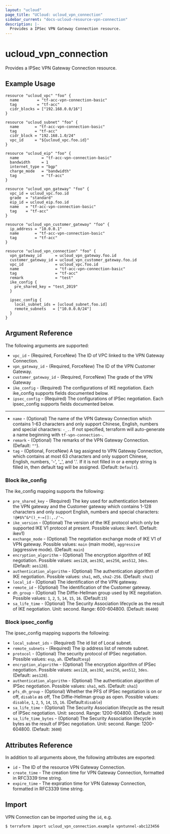 ```yaml
---
layout: "ucloud"
page_title: "UCloud: ucloud_vpn_connection"
sidebar_current: "docs-ucloud-resource-vpn-connection"
description: |-
  Provides a IPSec VPN Gateway Connection resource.
---
```


# ucloud_vpn_connection

Provides a IPSec VPN Gateway Connection resource.

## Example Usage

```hcl
resource "ucloud_vpc" "foo" {
  name        = "tf-acc-vpn-connection-basic"
  tag         = "tf-acc"
  cidr_blocks = ["192.168.0.0/16"]
}

resource "ucloud_subnet" "foo" {
  name       = "tf-acc-vpn-connection-basic"
  tag        = "tf-acc"
  cidr_block = "192.168.1.0/24"
  vpc_id     = "${ucloud_vpc.foo.id}"
}

resource "ucloud_eip" "foo" {
  name          = "tf-acc-vpn-connection-basic"
  bandwidth     = 1
  internet_type = "bgp"
  charge_mode   = "bandwidth"
  tag           = "tf-acc"
}

resource "ucloud_vpn_gateway" "foo" {
  vpc_id = ucloud_vpc.foo.id
  grade  = "standard"
  eip_id = ucloud_eip.foo.id
  name   = "tf-acc-vpn-connection-basic"
  tag    = "tf-acc"
}

resource "ucloud_vpn_customer_gateway" "foo" {
  ip_address = "10.0.0.1"
  name       = "tf-acc-vpn-connection-basic"
  tag        = "tf-acc"
}

resource "ucloud_vpn_connection" "foo" {
  vpn_gateway_id      = ucloud_vpn_gateway.foo.id
  customer_gateway_id = ucloud_vpn_customer_gateway.foo.id
  vpc_id              = ucloud_vpc.foo.id
  name                = "tf-acc-vpn-connection-basic"
  tag                 = "tf-acc"
  remark              = "test"
  ike_config {
    pre_shared_key = "test_2019"
  }

  ipsec_config {
    local_subnet_ids = [ucloud_subnet.foo.id]
    remote_subnets   = ["10.0.0.0/24"]
  }
}
```

## Argument Reference

The following arguments are supported:

* `vpc_id` - (Required, ForceNew) The ID of VPC linked to the VPN Gateway Connection. 
* `vpn_gateway_id` - (Required, ForceNew) The ID of  the VPN Customer Gateway. 
* `customer_gateway_id` - (Required, ForceNew) The grade of the VPN Gateway
* `ike_config` - (Required) The configurations of IKE negotiation. Each ike_config supports fields documented below.
* `ipsec_config` - (Required) The configurations of IPSec negotiation. Each ipsec_config supports fields documented below.

- - -

* `name` - (Optional) The name of the VPN Gateway Connection which contains 1-63 characters and only support Chinese, English, numbers and special characters: `-_.`. If not specified, terraform will auto-generate a name beginning with `tf-vpn-connection-`.
* `remark` - (Optional) The remarks of the VPN Gateway Connection. (Default: `""`).
* `tag` - (Optional, ForceNew) A tag assigned to VPN Gateway Connection, which contains at most 63 characters and only support Chinese, English, numbers, '-', '_', and '.'. If it is not filled in or a empty string is filled in, then default tag will be assigned. (Default: `Default`).

### Block ike_config

The ike_config mapping supports the following:

* `pre_shared_key` - (Required) The key used for authentication between the VPN gateway and the Customer gateway which contains 1-128 characters and only support English, numbers and special characters: `!@#$%^&*()_+-=[]:,./'~`.
* `ike_version` - (Optional) The version of the IKE protocol which only be supported IKE V1 protocol at present. Possible values: ikev1. (Default: ikev1)
* `exchange_mode` - (Optional) The negotiation exchange mode of IKE V1 of VPN gateway. Possible values: `main` (main mode), `aggressive` (aggressive mode). (Default: `main`)
* `encryption_algorithm` - (Optional) The encryption algorithm of IKE negotiation. Possible values: `aes128`, `aes192`, `aes256`, `aes512`, `3des`. (Default: `aes128`).
* `authentication_algorithm` - (Optional) The authentication algorithm of IKE negotiation. Possible values: `sha1`, `md5`, `sha2-256`. (Default: `sha1`)
* `local_id` - (Optional) The identification of the VPN gateway.
* `remote_id` - (Optional) The identification of the Customer gateway.
* `dh_group` - (Optional) The Diffie-Hellman group used by IKE negotiation. Possible values: `1`, `2`, `5`, `14`, `15`, `16`. (Default:`15`)
* `sa_life_time` - (Optional) The Security Association lifecycle as the result of IKE negotiation. Unit: second. Range: 600-604800. (Default: `86400`)


### Block ipsec_config

The ipsec_config mapping supports the following:

* `local_subnet_ids` - (Required) The id list of Local subnet. 
* `remote_subnets` - (Required) The ip address list of remote subnet.
* `protocol` - (Optional) The security protocol of IPSec negotiation. Possible values: `esp`, `ah`. (Default:`esp`)
* `encryption_algorithm` - (Optional) The encryption algorithm of IPSec negotiation. Possible values: `aes128`, `aes192`, `aes256`, `aes512`, `3des`. (Default: `aes128`).
* `authentication_algorithm` - (Optional) The authentication algorithm of IPSec negotiation. Possible values: `sha1`, `md5`. (Default: `sha1`)
* `pfs_dh_group` - (Optional) Whether the PFS of IPSec negotiation is on or off, `disable` as off, The Diffie-Hellman group as open.  Possible values: `disable`, `1`, `2`, `5`, `14`, `15`, `16`. (Default:`disable`)
* `sa_life_time` - (Optional) The Security Association lifecycle as the result of IPSec negotiation. Unit: second. Range: 1200-604800. (Default: `3600`)
* `sa_life_time_bytes` - (Optional) The Security Association lifecycle in bytes as the result of IPSec negotiation. Unit: second. Range: 1200-604800. (Default: `3600`)

## Attributes Reference

In addition to all arguments above, the following attributes are exported:

* `id` - The ID of the resource VPN Gateway Connection.
* `create_time` - The creation time for VPN Gateway Connection, formatted in RFC3339 time string.
* `expire_time` - The expiration time for VPN Gateway Connection, formatted in RFC3339 time string.

## Import

VPN Connection can be imported using the `id`, e.g.

```
$ terraform import ucloud_vpn_connection.example vpntunnel-abc123456
```